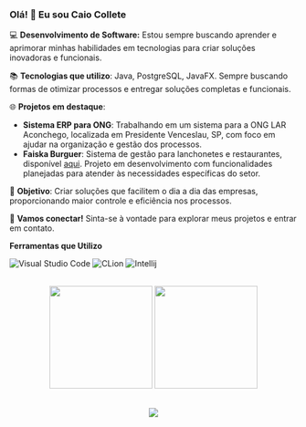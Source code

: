 ### Olá! 👋 Eu sou Caio Collete

💻 **Desenvolvimento de Software:** Estou sempre buscando aprender e aprimorar minhas habilidades em tecnologias para criar soluções inovadoras e funcionais.

📚 **Tecnologias que utilizo**: Java, PostgreSQL, JavaFX. Sempre buscando formas de otimizar processos e entregar soluções completas e funcionais.

🌐 **Projetos em destaque**:
- **Sistema ERP para ONG**: Trabalhando em um sistema para a ONG LAR Aconchego, localizada em Presidente Venceslau, SP, com foco em ajudar na organização e gestão dos processos.
- **Faiska Burguer**: Sistema de gestão para lanchonetes e restaurantes, disponível [aqui](https://github.com/caiocollete/faiskaburguer). Projeto em desenvolvimento com funcionalidades planejadas para atender às necessidades específicas do setor.

🚀 **Objetivo**: Criar soluções que facilitem o dia a dia das empresas, proporcionando maior controle e eficiência nos processos.

🔗 **Vamos conectar!** Sinta-se à vontade para explorar meus projetos e entrar em contato.


**Ferramentas que Utilizo**

![Visual Studio Code](https://img.shields.io/badge/-Visual%20Studio%20Code-61DAFB?logo=visual-studio-code&logoColor=white)
![CLion](https://img.shields.io/badge/-CLion-61DAFB?logo=clion&logoColor=white)
![Intellij](https://img.shields.io/badge/-Intellij-61DAFB?logo=intellij&logoColor=white)

<br/>

<div align="center">
  <img height="180em" src="https://github-readme-stats.vercel.app/api?username=caiocollete&show_icons=true&theme=transparent&include_all_commits=true&count_private=true"/>
  <img height="180em" src="https://github-readme-stats.vercel.app/api/top-langs/?username=caiocollete&layout=compact&langs_count=10&theme=transparent"/>
</div>
<br/>

<div align="center"> 
  
![](https://komarev.com/ghpvc/?username=iuricode&color=006bed) 
</div>
